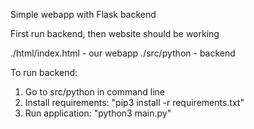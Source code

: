 Simple webapp with Flask backend

First run backend, then website should be working

./html/index.html - our webapp
./src/python - backend

To run backend:
1. Go to src/python in command line
2. Install requirements: 
	"pip3 install -r requirements.txt"
3. Run application:
	"python3 main.py"
